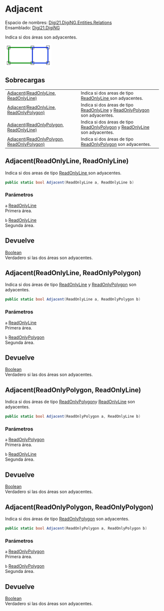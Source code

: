 # Adjacent

Espacio de nombres: [Digi21.DigiNG.Entities.Relations](../../)  
Ensamblado: [Digi21.DigiNG](../../../)

Indica si dos áreas son adyacentes.

![&#xC1;rea adyacente &#xE1;rea](../../../../../../../../.gitbook/assets/areaadyacentearea.png)

## Sobrecargas

|  |  |
| :--- | :--- |
| [Adjacent\(ReadOnlyLine, ReadOnlyLine\)](adjacent.md#adjacent-readonlyline-readonlyline) | Indica si dos areas de tipo [ReadOnlyLine ](../../../digi21.diging.entities/readonlyline/)son adyacentes. |
| [Adjacent\(ReadOnlyLine, ReadOnlyPolygon\)](adjacent.md#adjacent-readonlyline-readonlypolygon) | Indica si dos áreas de tipo [ReadOnlyLine](../../../digi21.diging.entities/readonlyline/) y [ReadOnlyPolygon](../../../digi21.diging.entities/readonlypolygon/) son adyacentes. |
| [Adjacent\(ReadOnlyPolygon, ReadOnlyLine\)](adjacent.md#adjacent-readonlypolygon-readonlyline) | Indica si dos áreas de tipo [ReadOnlyPolygon](../../../digi21.diging.entities/readonlypolygon/) y [ReadOnlyLine](../../../digi21.diging.entities/readonlyline/) son adyacentes. |
| [Adjacent\(ReadOnlyPolygon, ReadOnlyPolygon\)](adjacent.md#adjacent-readonlypolygon-readonlypolygon) | Indica si dos áreas de tipo [ReadOnlyPolygon](../../../digi21.diging.entities/readonlypolygon/) son adyacentes. |

## Adjacent\(ReadOnlyLine, ReadOnlyLine\)

Indica si dos areas de tipo [ReadOnlyLine ](../../../digi21.diging.entities/readonlyline/)son adyacentes.

```csharp
public static bool Adjacent(ReadOnlyLine a, ReadOnlyLine b)
```

### Parámetros

`a` [ReadOnlyLine](../../../digi21.diging.entities/readonlyline/)  
Primera área.

`b` [ReadOnlyLine](../../../digi21.diging.entities/readonlyline/)  
Segunda área.

## Devuelve

[Boolean](https://docs.microsoft.com/en-us/dotnet/api/system.boolean?view=net-5.0)  
Verdadero si las dos áreas son adyacentes.

## Adjacent\(ReadOnlyLine, ReadOnlyPolygon\)

Indica si dos áreas de tipo [ReadOnlyLine](../../../digi21.diging.entities/readonlyline/) y [ReadOnlyPolygon](../../../digi21.diging.entities/readonlypolygon/) son adyacentes.

```csharp
public static bool Adjacent(ReadOnlyLine a, ReadOnlyPolygon b)
```

### Parámetros

`a` [ReadOnlyLine](../../../digi21.diging.entities/readonlyline/)  
Primera área.

`b` [ReadOnlyPolygon](../../../digi21.diging.entities/readonlypolygon/)  
Segunda área.

## Devuelve

[Boolean](https://docs.microsoft.com/en-us/dotnet/api/system.boolean?view=net-5.0)  
Verdadero si las dos áreas son adyacentes.

## Adjacent\(ReadOnlyPolygon, ReadOnlyLine\)

Indica si dos áreas de tipo [ReadOnlyPolygon](../../../digi21.diging.entities/readonlypolygon/)y [ReadOnlyLine](../../../digi21.diging.entities/readonlyline/) son adyacentes.

```csharp
public static bool Adjacent(ReadOnlyPolygon a, ReadOnlyLine b)
```

### Parámetros

`a` [ReadOnlyPolygon](../../../digi21.diging.entities/readonlypolygon/)  
Primera área.

`b` [ReadOnlyLine](../../../digi21.diging.entities/readonlyline/)  
Segunda área.

## Devuelve

[Boolean](https://docs.microsoft.com/en-us/dotnet/api/system.boolean?view=net-5.0)  
Verdadero si las dos áreas son adyacentes.

## Adjacent\(ReadOnlyPolygon, ReadOnlyPolygon\)

Indica si dos áreas de tipo [ReadOnlyPolygon](../../../digi21.diging.entities/readonlypolygon/) son adyacentes.

```csharp
public static bool Adjacent(ReadOnlyPolygon a, ReadOnlyPolygon b)
```

### Parámetros

`a` [ReadOnlyPolygon](../../../digi21.diging.entities/readonlypolygon/)  
Primera área.

`b` [ReadOnlyPolygon](../../../digi21.diging.entities/readonlypolygon/)  
Segunda área.

## Devuelve

[Boolean](https://docs.microsoft.com/en-us/dotnet/api/system.boolean?view=net-5.0)  
Verdadero si las dos áreas son adyacentes.

